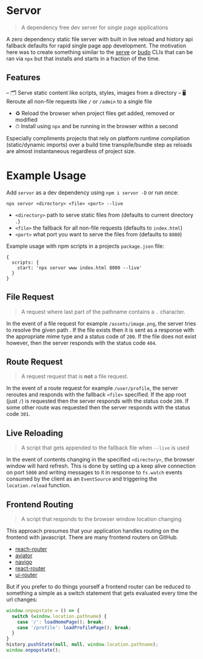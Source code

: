 # Servor

> A dependency free dev server for single page applications

A zero dependency static file server with built in live reload and history api fallback defaults for rapid single page app development. The motivation here was to create something similar to the [serve](https://github.com/zeit/serve) or [budo](https://github.com/mattdesl/budo) CLIs that can be ran via `npx` but that installs and starts in a fraction of the time.

## Features

– 🗂 Serve static content like scripts, styles, images from a directory
– 🖥 Reroute all non-file requests like `/` or `/admin` to a single file
- ♻️ Reload the browser when project files get added, removed or modified
- ⏱ Install using `npx` and be running in the browser within a second

Especially compliments projects that rely on platform runtime compilation (static/dynamic imports) over a build time transpile/bundle step as reloads are almost instantaneous regardless of project size.

# Example Usage

Add `servor` as a dev dependency using `npm i servor -D` or run once:

```
npx servor <directory> <file> <port> --live
```

* `<directory>` path to serve static files from (defaults to current directory `.`)
* `<file>` the fallback for all non-file requests (defaults to `index.html`)
* `<port>` what port you want to serve the files from (defaults to `8080`)

Example usage with npm scripts in a projects `package.json` file:

```
{
  scripts: {
    start: 'npx servor www index.html 8080 --live'
  }
}
```

## File Request

> A request where last part of the pathname contains a `.` character.

In the event of a file request for example `/assets/image.png`, the server tries to resolve the given path . If the file exists then it is sent as a response with the appropriate mime type and a status code of `200`. If the file does not exist however, then the server responds with the status code `404`.

## Route Request

> A request request that is **not** a file request.

In the event of a route request for example `/user/profile`, the server reroutes and responds with the fallback `<file>` specified. If the app root (just `/`) is requested then the server responds with the status code `200`. If some other route was requested then the server responds with the status code `301`.

## Live Reloading

> A script that gets appended to the fallback file when `--live` is used

In the event of contents changing in the specified `<directory>`, the browser window will hard refresh. This is done by setting up a keep alive connection on port `5000` and writing messages to it in response to `fs.watch` events consumed by the client as an `EventSource` and triggering the `location.reload` function.

## Frontend Routing

> A script that responds to the browser window location changing

This approach presumes that your application handles routing on the frontend with javascript. There are many frontend routers on GitHub.

- [reach-router](https://github.com/reach/router)
- [aviator](https://github.com/swipely/aviator)
- [navigo](https://github.com/krasimir/navigo)
- [react-router](https://github.com/ReactTraining/react-router)
- [ui-router](https://ui-router.github.io/)

But if you prefer to do things yourself a frontend router can be reduced to something a simple as a switch statement that gets evaluated every time the url changes:

```javascript
window.onpopstate = () => {
  switch (window.location.pathname) {
    case '/': loadHomePage(); break;
    case '/profile': loadProfilePage(); break;
  }
}
history.pushState(null, null, window.location.pathname);
window.onpopstate();
```
